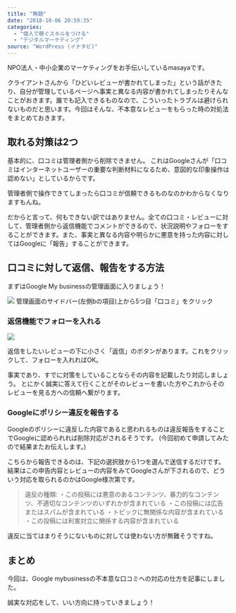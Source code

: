 ```yaml
---
title: "無題"
date: "2018-10-06 20:59:35"
categories:
  - "個人で稼ぐスキルをつける"
  - "デジタルマーケティング"
source: "WordPress (イナタビ)"
---
```


NPO法人・中小企業のマーケティングをお手伝いしているmasayaです。

クライアントさんから「ひどいレビューが書かれてしまった」という話がきたり、自分が管理しているページへ事実と異なる内容が書かれてしまったりそんなことがおきます。誰でも記入できるものなので、こういったトラブルは避けられないものだと思います。今回はそんな、不本意なレビューをもらった時の対処法をまとめておきます。

## 取れる対策は2つ

基本的に、口コミは管理者側から削除できません。
これはGoogleさんが「口コミはインターネットユーザーの重要な判断材料になるため、意図的な印象操作は認めない」としているからです。

管理者側で操作できてしまったら口コミが信頼できるものなのかわからなくなりますもんね。

だからと言って、何もできない訳ではありません。全ての口コミ・レビューに対して、管理者側から返信機能でコメントができるので、状況説明やフォローをすることができます。また、事実と異なる内容や明らかに悪意を持った内容に対してはGoogleに「報告」することができます。

## 口コミに対して返信、報告をする方法

まずはGoogle My businessの管理画面に入りましょう！

![](https://masayamuko.com/wp/wp-content/uploads/2018/10/スクリーンショット-2018-10-06-20.46.12-1024x370.png)
管理画面のサイドバー(左側bの項目)上から5つ目「口コミ」をクリック

### 返信機能でフォローを入れる

![](https://masayamuko.com/wp/wp-content/uploads/2018/10/スクリーンショット-2018-10-06-20.51.33-1024x188.png)

返信をしたいレビューの下に小さく「返信」のボタンがあります。これをクリックして、フォローを入れればOK。

事実であり、すでに対策をしていることならその内容を記載したり対応しましょう。
とにかく誠実に答えて行くことがそのレビューを書いた方やこれからそのレビューを見る方への信頼へ繋がります。

### Googleにポリシー違反を報告する

Googleのポリシーに違反した内容であると思われるものは違反報告をすることでGoogleに認められれば削除対応がされるそうです。
(今回初めて申請してみたので結果またお伝えします。)

こちらから報告できるのは、下記の選択肢から1つを選んで送信するだけです。結果はこの申告内容とレビューの内容をみてGoogleさんが下されるので、どういう対応を取られるのかはGoogle様次第です。

> 違反の種類: 
・この投稿には悪意のあるコンテンツ、暴力的なコンテンツ、不適切なコンテンツのいずれかが含まれている
・この投稿には広告またはスパムが含まれている
・トピックに無関係な内容が含まれている
・この投稿には利害対立に関係する内容が含まれている

違反に当てはまりそうにないものに対しては使わない方が無難そうですね。

## まとめ

今回は、Google mybusinessの不本意な口コミへの対応の仕方を記事にしました。

誠実な対応をして、いい方向に持っていきましょう！